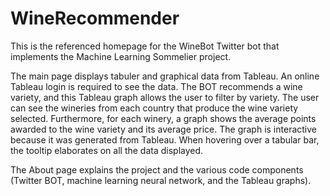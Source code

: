# WineRecommender

This is the referenced homepage for the WineBot Twitter bot that implements the Machine Learning Sommelier project. 

The main page displays tabuler and graphical data from Tableau. An online Tableau login is required to see the data.
The BOT recommends a wine variety, and this Tableau graph allows the user to filter by variety. The user can see the wineries from each 
country that produce the wine variety selected. Furthermore, for each winery, a graph shows the average points awarded to the wine variety 
and its average price. The graph is interactive because it was generated from Tableau. When hovering over a tabular bar, the tooltip
elaborates on all the data displayed.

The About page explains the project and the various code components (Twitter BOT, machine learning neural network, and the Tableau graphs). 
